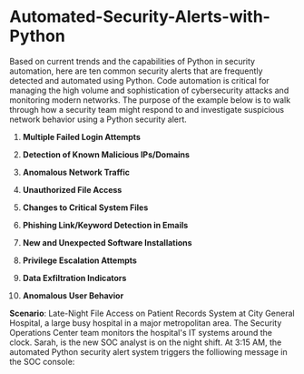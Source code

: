 # Automated-Security-Alerts-with-Python

Based on current trends and the capabilities of Python in security automation, here are ten common security alerts that are frequently detected and automated using Python. Code automation is critical for managing the high volume and sophistication of cybersecurity attacks and monitoring modern networks. The purpose of the example below is to walk through how a security team might respond to and investigate suspicious network behavior using a Python security alert. 


1. **Multiple Failed Login Attempts**

2. **Detection of Known Malicious IPs/Domains**

3. **Anomalous Network Traffic**

4. **Unauthorized File Access**

5. **Changes to Critical System Files**

6. **Phishing Link/Keyword Detection in Emails**

7. **New and Unexpected Software Installations**

8. **Privilege Escalation Attempts**

9. **Data Exfiltration Indicators**

10. **Anomalous User Behavior**


**Scenario**: Late-Night File Access on Patient Records System at City General Hospital, a large busy hospital in a major metropolitan area. The Security Operations Center team monitors the hospital's IT systems around the clock. Sarah, is the new SOC analyst is on the night shift. At 3:15 AM, the automated Python security alert system triggers the folliowing message in the SOC console:









